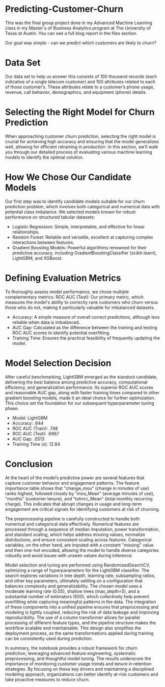 # Predicting-Customer-Churn

This was the final group project done in my Advanced Machine Learning class in my Master's of Business Analytics program at The University of Texas at Austin. You can see a full blog report in the files section. 

Our goal was simple - can we predict which customers are likely to churn? 

# Data Set
Our data set to help us answer this consists of 100 thousand records (each indicative of a single telecom customer) and 100 attributes related to each of those customer’s. These attributes relate to a customer’s phone usage, revenue, call behavior, demographics, and equipment (phone) details. 

# Selecting the Right Model for Churn Prediction
When approaching customer churn prediction, selecting the right model is crucial for achieving high accuracy and ensuring that the model generalizes well, allowing for efficient retraining in production. In this section, we’ll walk you through our detailed process of evaluating various machine learning models to identify the optimal solution.

# How We Chose Our Candidate Models
Our first step was to identify candidate models suitable for our churn prediction problem, which involves both categorical and numerical data with potential class imbalance. We selected models known for robust performance on structured tabular datasets:

- Logistic Regression: Simple, interpretable, and effective for linear relationships.
- Random Forest: Reliable and versatile, excellent at capturing complex interactions between features.
- Gradient Boosting Models: Powerful algorithms renowned for their predictive accuracy, including GradientBoostingClassifier (scikit-learn), LightGBM, and XGBoost.

# Defining Evaluation Metrics
To thoroughly assess model performance, we chose multiple complementary metrics:
ROC AUC (Test): Our primary metric, which measures the model's ability to correctly rank customers who churn versus those who do not, making it particularly valuable for imbalanced datasets.

- Accuracy: A simple measure of overall correct predictions, although less reliable when data is imbalanced.
- AUC Gap: Calculated as the difference between the training and testing ROC AUC scores to identify potential overfitting.
- Training Time: Ensures the practical feasibility of frequently updating the model.

# Model Selection Decision
After careful benchmarking, LightGBM emerged as the standout candidate, delivering the best balance among predictive accuracy, computational efficiency, and generalization performance. Its superior ROC AUC scores and reasonable AUC gap, along with faster training times compared to other gradient boosting models, made it an ideal choice for further optimization.  This choice set the foundation for our subsequent hyperparameter tuning phase.

- Model: LightGBM
- Accuracy: .644
- ROC AUC (Train): .748
- ROC AUC (Test): .6967
- AUC Gap: .0513
- Training Time (s): 12.84

# Conclusion
At the heart of the model’s predictive power are several features that capture customer behavior
and engagement patterns. The feature importance table shows that "change_mou" (change in
minutes of use) ranks highest, followed closely by "mou_Mean" (average minutes of use),
"months" (customer tenure), and "totmrc_Mean" (total monthly recurring charge). This indicates
that abrupt changes in usage and long-term engagement are critical signals for identifying
customers at risk of churning.

The preprocessing pipeline is carefully constructed to handle both numerical and categorical
data effectively. Numerical features are processed through a sequence of median imputation,
power transformation, and standard scaling, which helps address missing values, normalize
distributions, and ensure consistent scaling across features. Categorical variables, on the other
hand, are imputed with a constant "missing" value and then one-hot encoded, allowing the
model to handle diverse categories robustly and avoid issues with unseen values during
inference.

Model selection and tuning are performed using RandomizedSearchCV, optimizing a range of
hyperparameters for the LightGBM classifier. The search explores variations in tree depth,
learning rate, subsampling ratios, and other key parameters, ultimately settling on a
configuration that balances complexity and generalizability. The chosen model uses a moderate
learning rate (0.05), shallow trees (max_depth=5), and a substantial number of estimators (500),
which collectively help prevent overfitting while capturing meaningful patterns in the data.
The integration of these components into a unified pipeline ensures that preprocessing and
modeling is tightly coupled, reducing the risk of data leakage and improving reproducibility.
The use of a column transformer allows for parallel processing of different feature types, and the
pipeline structure makes the workflow scalable and maintainable. This design also simplifies the
deployment process, as the same transformations applied during training can be consistently
used during prediction.

In summary, the notebook provides a robust framework for churn prediction, leveraging
advanced feature engineering, systematic preprocessing, and thoughtful model tuning. The
results underscore the importance of monitoring customer usage trends and tenure in retention
strategies. By focusing on these key drivers and maintaining a disciplined modeling approach,
organizations can better identify at-risk customers and take proactive measures to reduce
churn.


